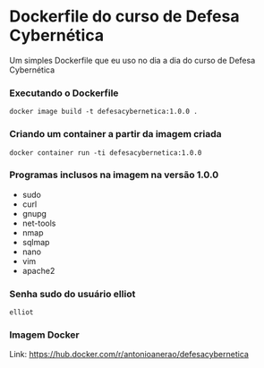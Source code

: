 # Dockerfile do curso de Defesa Cybernética
Um simples Dockerfile que eu uso no dia a dia do curso de Defesa Cybernética <br>

### Executando o Dockerfile
    docker image build -t defesacybernetica:1.0.0 .
### Criando um container a partir da imagem criada
    docker container run -ti defesacybernetica:1.0.0
    
### Programas inclusos na imagem na versão 1.0.0
- sudo
- curl
- gnupg 
- net-tools 
- nmap 
- sqlmap 
- nano
- vim 
- apache2

### Senha sudo do usuário elliot
    elliot
    
### Imagem Docker
Link: https://hub.docker.com/r/antonioanerao/defesacybernetica
